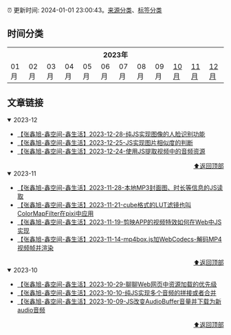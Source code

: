 :alarm_clock: 更新时间: 2024-01-01 23:00:43。[来源分类](./README.md)、[标签分类](./TAGS.md)

## 时间分类

<table>

<tr>
<th colspan="12">2023年</th>
</tr>
<tr>
<td>01月</td>
<td>02月</td>
<td>03月</td>
<td>04月</td>
<td>05月</td>
<td>06月</td>
<td>07月</td>
<td>08月</td>
<td>09月</td>
<td><a href="#2023-10">10月</a></td>
<td><a href="#2023-11">11月</a></td>
<td><a href="#2023-12">12月</a></td>
</tr>

</table>

## 文章链接

<details open>
<summary id="2023-12">
 2023-12
</summary>


- [【张鑫旭-鑫空间-鑫生活】2023-12-28-纯JS实现图像的人脸识别功能](https://www.zhangxinxu.com/wordpress/2023/12/js-image-video-face-detect/) 
- [【张鑫旭-鑫空间-鑫生活】2023-12-25-JS实现图片相似度的判断](https://www.zhangxinxu.com/wordpress/2023/12/js-img-image-similarity/) 
- [【张鑫旭-鑫空间-鑫生活】2023-12-24-使用JS提取视频中的音频资源](https://www.zhangxinxu.com/wordpress/2023/12/js-fetch-video-audio-mp3-mp4-wav/) 

<div align="right"><a href="#时间分类">⬆返回顶部</a></div>
</details>

<details open>
<summary id="2023-11">
 2023-11
</summary>


- [【张鑫旭-鑫空间-鑫生活】2023-11-28-本地MP3封面图、时长等信息的JS读取](https://www.zhangxinxu.com/wordpress/2023/11/js-mp3-media-tags-metadata/) 
- [【张鑫旭-鑫空间-鑫生活】2023-11-21-cube格式的LUT滤镜也叫ColorMapFilter在pixi中应用](https://www.zhangxinxu.com/wordpress/2023/11/cube-lut-colormapfilter-pixijs/) 
- [【张鑫旭-鑫空间-鑫生活】2023-11-19-剪映APP的视频特效如何在Web中JS实现](https://www.zhangxinxu.com/wordpress/2023/11/video-effect-js-filter-pixijs-webgl-3d/) 
- [【张鑫旭-鑫空间-鑫生活】2023-11-14-mp4box.js加WebCodecs-解码MP4视频帧并渲染](https://www.zhangxinxu.com/wordpress/2023/11/mp4box-js-webcodecs-mp4-canvas/) 

<div align="right"><a href="#时间分类">⬆返回顶部</a></div>
</details>

<details open>
<summary id="2023-10">
 2023-10
</summary>


- [【张鑫旭-鑫空间-鑫生活】2023-10-29-聊聊Web网页中资源加载的优先级](https://www.zhangxinxu.com/wordpress/2023/10/img-js-preload-fetch-priority/) 
- [【张鑫旭-鑫空间-鑫生活】2023-10-10-纯JS实现多个音频的拼接或者合并](https://www.zhangxinxu.com/wordpress/2023/10/js-audio-audiobuffer-concat-merge/) 
- [【张鑫旭-鑫空间-鑫生活】2023-10-09-JS改变AudioBuffer音量并下载为新audio音频](https://www.zhangxinxu.com/wordpress/2023/10/js-web-audio-audiobuffer-volume/) 

<div align="right"><a href="#时间分类">⬆返回顶部</a></div>
</details>

